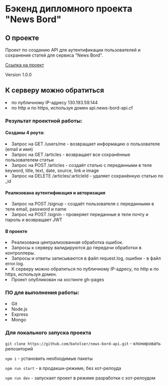 # Бэкенд дипломного проекта "News Bord"

## О проекте

Проект по созданию API для аутентификации пользователей и сохранения статей для сервиса "News Bord".

[Ссылка на проект](https://github.com/batolser/news-bord-api.git)

Version 1.0.0

## К серверу можно обратиться
<li>
по публичному IP-адресу 130.193.59.144
<li>
по http и по https, используя домен api.news-bord-api.cf

### Результат проектной работы:

#### Созданы 4 роута:

<li>
Запрос на GET /users/me - возвращает информацию о пользователе (email и имя)
<li>
Запрос на GET /articles - возвращает все сохранённые пользователем статьи
<li>
Запрос на POST /articles - создаёт статью с переданными в теле keyword, title, text, date, source, link и image
<li>
Запрос на DELETE /articles/:articleId - удаляет сохранённую статью  по _id
  
#### Реализована аутентификация и авторизация
<li>
Запрос на POST /signup - создаёт пользователя с переданными в теле email, password и name
<li>
Запрос на POST /signin - проверяет переданные в теле почту и пароль и возвращает JWT

#### В проекте  
  
<li>
Реализована централизованная обработка ошибок.
<li>
Запросы к серверу валидируются до передачи обработки в контроллеры. 
<li>
Запросы и ответы записываются в файл request.log, ошибки - в файл error.log.
<li>
К серверу можно обратиться по публичному IP-адресу, по http и по https, используя домен.
<li>
Проект опубликован на хостинге gh-pages
  
###  ПО для выполнения работы:
<li>
Git
<li>
Node.js
<li>
Express
<li>
Mongo
  
### Для локального запуска проекта

```git clone https://github.com/batolser/news-bord-api.git``` - клонировать репозиторий

```npm i``` - установить необходимые пакеты

```npm run start``` - в продакшн-режиме, без хот-релоуда

```npm run dev``` - запускает проект в режиме разработки с хот-релоудом
